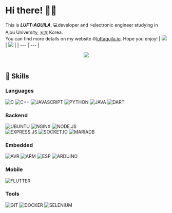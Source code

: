 # Hi there! 🙋‍♂️
This is _**LUFT-AQUILA**_, 💻developer and ⚡electronic engineer studying in Ajou University, 🇰🇷 Korea.  
You can find more details on my website 🌐[luftaquila.io](https://luftaquila.io). Hope you enjoy!
| <img src="https://github-readme-stats.vercel.app/api?username=luftaquila&show_icons=true&include_all_commits=true"> | <img src="https://github-readme-stats.vercel.app/api/top-langs/?username=luftaquila&hide=html,css,scss,AutoHotKey,batchfile,powershell&langs_count=4"> |
| --- | --- |

<div align="center">
    <a href="https://github.com/luftaquila?tab=followers"><img src="https://img.shields.io/github/followers/luftaquila.svg?style=social&label=Follow&maxAge=z"></a>
</div>
<br>

## 🚀 Skills
### Languages
![C](https://img.shields.io/badge/C-00599C?style=for-the-badge&logo=c&logoColor=white)
![C++](https://img.shields.io/badge/C%2B%2B-00599C?style=for-the-badge&logo=c%2B%2B&logoColor=white)
![JAVASCRIPT](https://img.shields.io/badge/JavaScript-323330?style=for-the-badge&logo=javascript&logoColor=F7DF1E)
![PYTHON](https://img.shields.io/badge/Python-FFD43B?style=for-the-badge&logo=python&logoColor=blue)
![JAVA](https://img.shields.io/badge/Java-ED8B00?style=for-the-badge&logo=java&logoColor=white)
![DART](https://img.shields.io/badge/Dart-0175C2?style=for-the-badge&logo=dart&logoColor=white)

### Backend
![UBUNTU](https://img.shields.io/badge/Ubuntu-E95420?style=for-the-badge&logo=ubuntu&logoColor=white)
![NGINX](https://img.shields.io/badge/Nginx-009639?style=for-the-badge&logo=nginx&logoColor=white)
![NODE.JS](https://img.shields.io/badge/Node.js-339933?style=for-the-badge&logo=nodedotjs&logoColor=white)  
![EXPRESS.JS](https://img.shields.io/badge/Express.js-000000?style=for-the-badge&logo=express&logoColor=white)
![SOCKET.IO](https://img.shields.io/badge/Socket.io-010101?&style=for-the-badge&logo=Socket.io&logoColor=white)
![MARIADB](https://img.shields.io/badge/MariaDB-003545?style=for-the-badge&logo=mariadb&logoColor=white) 

### Embedded
![AVR](https://img.shields.io/badge/avr-E7352C?style=for-the-badge&logo=esphome&logoColor=white)
![ARM](https://img.shields.io/badge/arm-0091BD?style=for-the-badge&logo=arm&logoColor=white)
![ESP](https://img.shields.io/badge/espressif-E7352C?style=for-the-badge&logo=espressif&logoColor=white)
![ARDUINO](https://img.shields.io/badge/Arduino-00979D?style=for-the-badge&logo=Arduino&logoColor=white)

### Mobile
![FLUTTER](https://img.shields.io/badge/Flutter-02569B?style=for-the-badge&logo=flutter&logoColor=white)

### Tools
![GIT](https://img.shields.io/badge/Git-F05032?style=for-the-badge&logo=git&logoColor=white)
![DOCKER](https://img.shields.io/badge/Docker-2CA5E0?style=for-the-badge&logo=docker&logoColor=white)
![SELENIUM](https://img.shields.io/badge/Selenium-43B02A?style=for-the-badge&logo=Selenium&logoColor=white)
